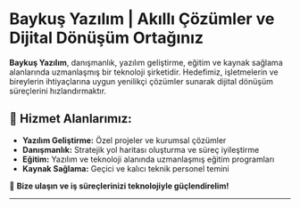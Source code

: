 # Baykuş Yazılım | Akıllı Çözümler ve Dijital Dönüşüm Ortağınız

**Baykuş Yazılım**, danışmanlık, yazılım geliştirme, eğitim ve kaynak sağlama alanlarında uzmanlaşmış bir teknoloji şirketidir. Hedefimiz, işletmelerin ve bireylerin ihtiyaçlarına uygun yenilikçi çözümler sunarak dijital dönüşüm süreçlerini hızlandırmaktır.

## 🔹 Hizmet Alanlarımız:
- **Yazılım Geliştirme:** Özel projeler ve kurumsal çözümler  
- **Danışmanlık:** Stratejik yol haritası oluşturma ve süreç iyileştirme  
- **Eğitim:** Yazılım ve teknoloji alanında uzmanlaşmış eğitim programları  
- **Kaynak Sağlama:** Geçici ve kalıcı teknik personel temini  

💼 **Bize ulaşın ve iş süreçlerinizi teknolojiyle güçlendirelim!**

---
